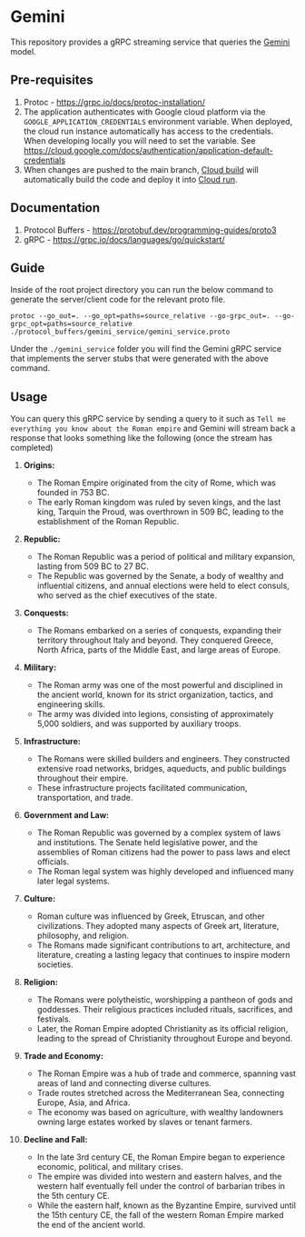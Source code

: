 # Gemini
This repository provides a gRPC streaming service that queries the [Gemini](https://deepmind.google/technologies/gemini/#introduction) model.

## Pre-requisites
1. Protoc - https://grpc.io/docs/protoc-installation/
2. The application authenticates with Google cloud platform via the `GOOGLE_APPLICATION_CREDENTIALS` environment variable. When deployed, the cloud run instance automatically has access to the credentials. When developing locally you will need to set the variable. See https://cloud.google.com/docs/authentication/application-default-credentials
3. When changes are pushed to the main branch, [Cloud build](https://cloud.google.com/build?hl=en) will automatically build the code and deploy it into [Cloud run](https://cloud.google.com/run?hl=en).

## Documentation
1. Protocol Buffers - https://protobuf.dev/programming-guides/proto3
2. gRPC - https://grpc.io/docs/languages/go/quickstart/

## Guide
Inside of the root project directory you can run the below command to generate the server/client code for the relevant proto file.
```
protoc --go_out=. --go_opt=paths=source_relative --go-grpc_out=. --go-grpc_opt=paths=source_relative ./protocol_buffers/gemini_service/gemini_service.proto    
```
Under the `./gemini_service` folder you will find the Gemini gRPC service that implements the server stubs that were generated with the above command. 

## Usage

You can query this gRPC service by sending a query to it such as `Tell me everything you know about the Roman empire` and Gemini will stream back a response that looks something like the following (once the stream has completed)

1. **Origins:**
   - The Roman Empire originated from the city of Rome, which was founded in 753 BC.
   - The early Roman kingdom was ruled by seven kings, and the last king, Tarquin the Proud, was overthrown in 509 BC, leading to the establishment of the Roman Republic.

2. **Republic:**
   - The Roman Republic was a period of political and military expansion, lasting from 509 BC to 27 BC.
   - The Republic was governed by the Senate, a body of wealthy and influential citizens, and annual elections were held to elect consuls, who served as the chief executives of the state.

3. **Conquests:**
   - The Romans embarked on a series of conquests, expanding their territory throughout Italy and beyond. They conquered Greece, North Africa, parts of the Middle East, and large areas of Europe.

4. **Military:**
   - The Roman army was one of the most powerful and disciplined in the ancient world, known for its strict organization, tactics, and engineering skills.
   - The army was divided into legions, consisting of approximately 5,000 soldiers, and was supported by auxiliary troops.

5. **Infrastructure:**
   - The Romans were skilled builders and engineers. They constructed extensive road networks, bridges, aqueducts, and public buildings throughout their empire.
   - These infrastructure projects facilitated communication, transportation, and trade.

6. **Government and Law:**
   - The Roman Republic was governed by a complex system of laws and institutions. The Senate held legislative power, and the assemblies of Roman citizens had the power to pass laws and elect officials.
   - The Roman legal system was highly developed and influenced many later legal systems.

7. **Culture:**
   - Roman culture was influenced by Greek, Etruscan, and other civilizations. They adopted many aspects of Greek art, literature, philosophy, and religion.
   - The Romans made significant contributions to art, architecture, and literature, creating a lasting legacy that continues to inspire modern societies.

8. **Religion:**
   - The Romans were polytheistic, worshipping a pantheon of gods and goddesses. Their religious practices included rituals, sacrifices, and festivals.
   - Later, the Roman Empire adopted Christianity as its official religion, leading to the spread of Christianity throughout Europe and beyond.

9. **Trade and Economy:**
   - The Roman Empire was a hub of trade and commerce, spanning vast areas of land and connecting diverse cultures.
   - Trade routes stretched across the Mediterranean Sea, connecting Europe, Asia, and Africa.
   - The economy was based on agriculture, with wealthy landowners owning large estates worked by slaves or tenant farmers.

10. **Decline and Fall:**
    - In the late 3rd century CE, the Roman Empire began to experience economic, political, and military crises.
    - The empire was divided into western and eastern halves, and the western half eventually fell under the control of barbarian tribes in the 5th century CE.
    - While the eastern half, known as the Byzantine Empire, survived until the 15th century CE, the fall of the western Roman Empire marked the end of the ancient world.
